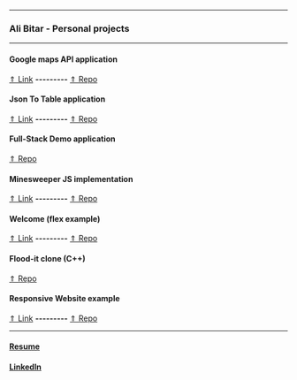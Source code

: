 ***
### [](#header-3) Ali Bitar - Personal projects
***
#### [](#header-4) Google maps API application 
[&uArr; Link](https://azwift.github.io/googleMapsExtension/src) **---------** [&uArr; Repo](https://github.com/azwift/googleMapsExtension)

#### [](#header-4) Json To Table application
[&uArr; Link](https://azwift.github.io/JsonToTable/src) **---------** [&uArr; Repo](https://github.com/azwift/JsonToTable)

#### [](#header-4) Full-Stack Demo application
[&uArr; Repo](https://github.com/azwift/demo)

#### [](#header-4) Minesweeper JS implementation
[&uArr; Link](https://azwift.github.io/mineswp-js/) **---------** [&uArr; Repo](https://github.com/azwift/mineswp-js)

#### [](#header-4) Welcome (flex example)
[&uArr; Link](https://azwift.github.io/welcomeflex) **---------** [&uArr; Repo](https://github.com/azwift/welcomeflex)

#### [](#header-4) Flood-it clone (C++)
[&uArr; Repo](https://git.uwaterloo.ca/azouheir/projects-Ali/tree/master)

#### [](#header-4) Responsive Website example
[&uArr; Link](https://azwift.github.io/AliRevTestCrowdl) **---------** [&uArr; Repo](https://github.com/azwift/AliRevTestCrowdl)

***

#### [](#header-4) [Resume](https://www.dropbox.com/s/ereq6lmt8vnjps4/Ali%20Bitar%20Resume%20a.pdf?dl=0)

#### [](#header-4) [LinkedIn](https://www.linkedin.com/in/ali-bitar-a30790154/)


